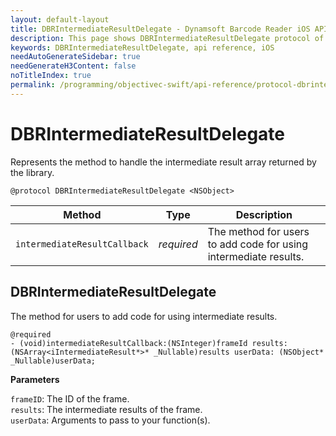 ```yaml
---
layout: default-layout
title: DBRIntermediateResultDelegate - Dynamsoft Barcode Reader iOS API Reference
description: This page shows DBRIntermediateResultDelegate protocol of Dynamsoft Barcode Reader for iOS SDK.
keywords: DBRIntermediateResultDelegate, api reference, iOS
needAutoGenerateSidebar: true
needGenerateH3Content: false
noTitleIndex: true
permalink: /programming/objectivec-swift/api-reference/protocol-dbrintermediateresultdelegate-v8.9.3.html
---
```


# DBRIntermediateResultDelegate

Represents the method to handle the intermediate result array returned by the library.

```objc
@protocol DBRIntermediateResultDelegate <NSObject>
```

| Method | Type | Description |
| ------ | ---- | ----------- |
| `intermediateResultCallback` | *required* | The method for users to add code for using intermediate results. |

## DBRIntermediateResultDelegate

The method for users to add code for using intermediate results.

```objc
@required
- (void)intermediateResultCallback:(NSInteger)frameId results:(NSArray<iIntermediateResult*>* _Nullable)results userData: (NSObject* _Nullable)userData;
```

**Parameters**

`frameID`: The ID of the frame.  
`results`: The intermediate results of the frame.  
`userData`: Arguments to pass to your function(s).
